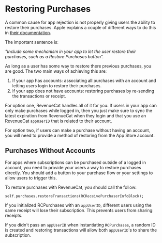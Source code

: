 # Restoring Purchases

A common cause for app rejection is not properly giving users the ability to restore their purchases. Apple explains a couple of different ways to do this in [their documentation](https://developer.apple.com/library/content/documentation/NetworkingInternet/Conceptual/StoreKitGuide/Chapters/Restoring.html). 

The important sentence is: 

*"Include some mechanism in your app to let the user restore their purchases, such as a Restore Purchases button".*

As long as a user has some way to restore there previous purchases, you are good. The two main ways of achieving this are:

1. If your app has accounts: associating all purchases with an account and letting users login to restore their purchases.
2. If your app does not have accounts: restoring purchases by re-sending the transactions or receipt.

For option one, RevenueCat handles all of it for you. If users in your app can only make purchases while logged in, then you just make sure to sync the latest expiration from RevenueCat when they login and that you use an RevenueCat `appUserID` that is related to their account.

For option two, if users can make a purchase without having an account, you will need to provide a method of restoring from the App Store account.

## Purchases Without Accounts

For apps where subscriptions can be purchased outside of a logged in account, you need to provide your users a way to restore purchases directly. You should add a button to your purchase flow or your settings to allow users to trigger this.

To restore purchases with RevenueCat, you should call the follow:
```
self.purchases.restoreTransactions(RCReceivePurchaserInfoBlock);
```

If you initialized RCPurchases with an `appUserID`, different users using the same receipt will lose their subscription. This prevents users from sharing receipts. 

If you didn't pass an `appUserID` when instantiating `RCPurchases`, a random ID is created and restoring transactions will allow both `appUserID`'s to share the subscription.
